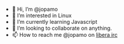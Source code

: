 - 👋 Hi, I’m @jopamo
- 👀 I’m interested in Linux
- 🌱 I’m currently learning Javascript
- 💞️ I’m looking to collaborate on anything.
- 📫 How to reach me @jopamo on [libera irc](https://libera.chat/)

